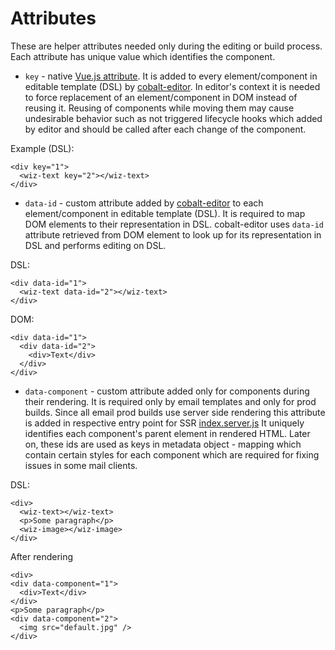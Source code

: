 # Attributes

These are helper attributes needed only during the editing or build process. Each attribute has unique
value which identifies the component.

 * `key` - native [Vue.js attribute](https://vuejs.org/v2/api/#key). It is 
  added to every element/component in editable template (DSL) by 
  [cobalt-editor](https://git.qapint.com/cobalt-dev/cobalt-editor). In editor's context it is needed
  to force replacement of an element/component in DOM
  instead of reusing it. Reusing of components while moving them may cause undesirable behavior
  such as not triggered lifecycle hooks which added by editor and should be called after each 
  change of the component.
    
Example (DSL):

	<div key="1">
	  <wiz-text key="2"></wiz-text>
	</div>

 * `data-id` - custom attribute added by [cobalt-editor](https://git.qapint.com/cobalt-dev/cobalt-editor) 
  to each element/component in editable template (DSL). It is required to map DOM elements to their
  representation in DSL. cobalt-editor uses `data-id` attribute retrieved from DOM element
  to look up for its representation in DSL and performs editing on DSL.
  
DSL:
	
	<div data-id="1">
	  <wiz-text data-id="2"></wiz-text>
	</div>
	
DOM:

    <div data-id="1">
      <div data-id="2">
        <div>Text</div>
      </div>
    </div>

 * `data-component` - custom attribute added only for components during their rendering. It is 
  required only by email templates and only for prod builds. Since all email prod builds use
  server side rendering this attribute is added in respective entry point for SSR
  [index.server.js](https://git.qapint.com/ewizardjs/templates/email/blob/master/template/index.server.js)
  It uniquely identifies each component's parent element in rendered HTML. 
  Later on, these ids are used as keys in metadata object - mapping which contain certain styles for
  each component which are required for fixing issues in some mail clients.
  
DSL:

	<div>
	  <wiz-text></wiz-text>
	  <p>Some paragraph</p>
	  <wiz-image></wiz-image>
	</div>
	
After rendering

	<div>
    <div data-component="1">
      <div>Text</div>
    </div>
    <p>Some paragraph</p>
    <div data-component="2">
      <img src="default.jpg" />
    </div>
  </div>